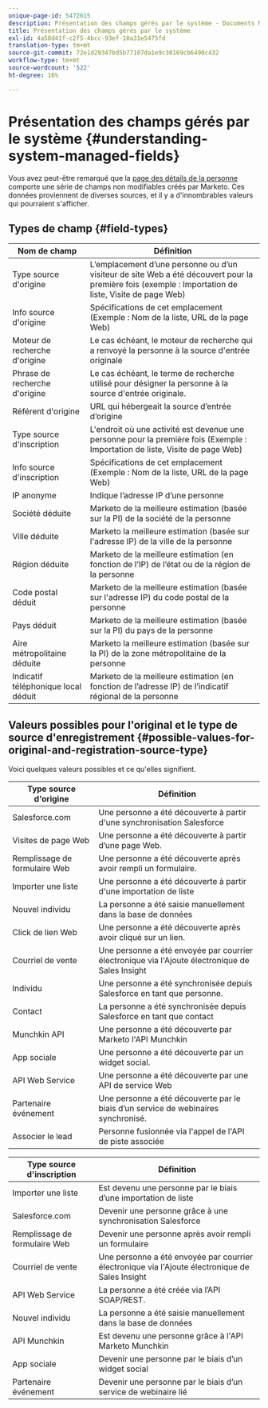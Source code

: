 ```yaml
---
unique-page-id: 5472615
description: Présentation des champs gérés par le système - Documents Marketo - Documentation du produit
title: Présentation des champs gérés par le système
exl-id: 4a58d41f-c2f5-4bcc-93ef-10a31e5475fd
translation-type: tm+mt
source-git-commit: 72e1d29347bd5b77107da1e9c30169cb6490c432
workflow-type: tm+mt
source-wordcount: '522'
ht-degree: 16%

---
```


# Présentation des champs gérés par le système {#understanding-system-managed-fields}

Vous avez peut-être remarqué que la [page des détails de la personne](/help/marketo/product-docs/core-marketo-concepts/smart-lists-and-static-lists/managing-people-in-smart-lists/using-the-person-detail-page.md) comporte une série de champs non modifiables créés par Marketo. Ces données proviennent de diverses sources, et il y a d&#39;innombrables valeurs qui pourraient s&#39;afficher.

## Types de champ {#field-types}

| **Nom de champ** | **Définition** |
|---|---|
| Type source d&#39;origine | L’emplacement d’une personne ou d’un visiteur de site Web a été découvert pour la première fois (exemple : Importation de liste, Visite de page Web) |
| Info source d&#39;origine | Spécifications de cet emplacement (Exemple : Nom de la liste, URL de la page Web) |
| Moteur de recherche d&#39;origine | Le cas échéant, le moteur de recherche qui a renvoyé la personne à la source d&#39;entrée originale |
| Phrase de recherche d&#39;origine | Le cas échéant, le terme de recherche utilisé pour désigner la personne à la source d&#39;entrée originale. |
| Référent d&#39;origine | URL qui hébergeait la source d’entrée d’origine |
| Type source d&#39;inscription | L&#39;endroit où une activité est devenue une personne pour la première fois (Exemple : Importation de liste, Visite de page Web) |
| Info source d&#39;inscription | Spécifications de cet emplacement (Exemple : Nom de la liste, URL de la page Web) |
| IP anonyme | Indique l’adresse IP d’une personne |
| Société déduite | Marketo de la meilleure estimation (basée sur la PI) de la société de la personne |
| Ville déduite | Marketo la meilleure estimation (basée sur l&#39;adresse IP) de la ville de la personne |
| Région déduite | Marketo de la meilleure estimation (en fonction de l’IP) de l’état ou de la région de la personne |
| Code postal déduit | Marketo de la meilleure estimation (basée sur l&#39;adresse IP) du code postal de la personne |
| Pays déduit | Marketo de la meilleure estimation (basée sur la PI) du pays de la personne |
| Aire métropolitaine déduite | Marketo la meilleure estimation (basée sur la PI) de la zone métropolitaine de la personne |
| Indicatif téléphonique local déduit | Marketo de la meilleure estimation (en fonction de l’adresse IP) de l’indicatif régional de la personne |

## Valeurs possibles pour l&#39;original et le type de source d&#39;enregistrement {#possible-values-for-original-and-registration-source-type}

Voici quelques valeurs possibles et ce qu&#39;elles signifient.

| **Type source d&#39;origine** | **Définition** |
|---|---|
| Salesforce.com | Une personne a été découverte à partir d&#39;une synchronisation Salesforce |
| Visites de page Web | Une personne a été découverte à partir d’une page Web. |
| Remplissage de formulaire Web | Une personne a été découverte après avoir rempli un formulaire. |
| Importer une liste | Une personne a été découverte à partir d&#39;une importation de liste |
| Nouvel individu | La personne a été saisie manuellement dans la base de données |
| Click de lien Web | Une personne a été découverte après avoir cliqué sur un lien. |
| Courriel de vente | Une personne a été envoyée par courrier électronique via l&#39;Ajoute électronique de Sales Insight |
| Individu | Une personne a été synchronisée depuis Salesforce en tant que personne. |
| Contact | La personne a été synchronisée depuis Salesforce en tant que contact |
| Munchkin API | Une personne a été découverte par Marketo l&#39;API Munchkin |
| App sociale | Une personne a été découverte par un widget social. |
| API Web Service | Une personne a été découverte par une API de service Web |
| Partenaire événement | Une personne a été découverte par le biais d’un service de webinaires synchronisé. |
| Associer le lead | Personne fusionnée via l&#39;appel de l&#39;API de piste associée |

| **Type source d&#39;inscription** | **Définition** |
|---|---|
| Importer une liste | Est devenu une personne par le biais d’une importation de liste |
| Salesforce.com | Devenir une personne grâce à une synchronisation Salesforce |
| Remplissage de formulaire Web | Devenir une personne après avoir rempli un formulaire |
| Courriel de vente | Une personne a été envoyée par courrier électronique via l&#39;Ajoute électronique de Sales Insight |
| API Web Service | La personne a été créée via l’API SOAP/REST. |
| Nouvel individu | La personne a été saisie manuellement dans la base de données |
| API Munchkin | Est devenu une personne grâce à l&#39;API Marketo Munchkin |
| App sociale | Devenir une personne par le biais d’un widget social |
| Partenaire événement | Devenir une personne par le biais d’un service de webinaire lié |
